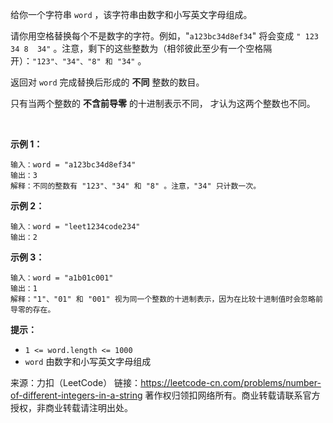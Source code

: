 给你一个字符串 ```word``` ，该字符串由数字和小写英文字母组成。

请你用空格替换每个不是数字的字符。例如，"```a123bc34d8ef34```" 将会变成 ```" 123  34 8  34"``` 。注意，剩下的这些整数为（相邻彼此至少有一个空格隔开）：```"123"、"34"、"8" 和 "34"``` 。

返回对 ```word``` 完成替换后形成的 **不同** 整数的数目。

只有当两个整数的 **不含前导零** 的十进制表示不同， 才认为这两个整数也不同。

 

**示例 1：**
```
输入：word = "a123bc34d8ef34"
输出：3
解释：不同的整数有 "123"、"34" 和 "8" 。注意，"34" 只计数一次。
```
**示例 2：**
```
输入：word = "leet1234code234"
输出：2
```
**示例 3：**
```
输入：word = "a1b01c001"
输出：1
解释："1"、"01" 和 "001" 视为同一个整数的十进制表示，因为在比较十进制值时会忽略前导零的存在。
```

**提示：**

* ```1 <= word.length <= 1000```
* ```word``` 由数字和小写英文字母组成

来源：力扣（LeetCode）
链接：https://leetcode-cn.com/problems/number-of-different-integers-in-a-string
著作权归领扣网络所有。商业转载请联系官方授权，非商业转载请注明出处。